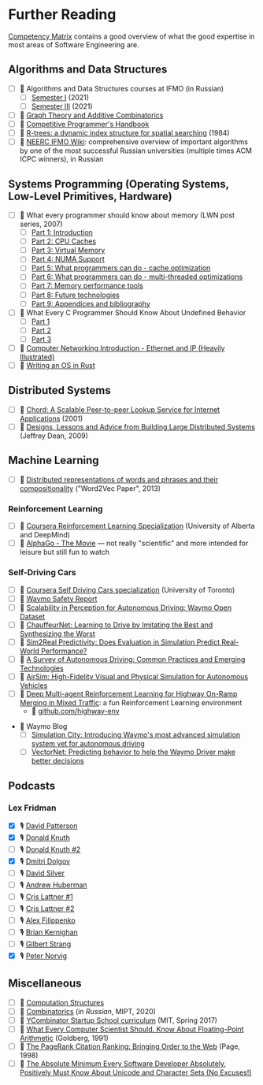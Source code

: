 # Further Reading

[Competency
Matrix](https://sijinjoseph.netlify.app/programmer-competency-matrix/) contains
a good overview of what the good expertise in most areas of Software
Engineering are.

## Algorithms and Data Structures

- [ ] 🎥 Algorithms and Data Structures courses at IFMO (in Russian)
  - [ ] [Semester
    I](https://youtube.com/playlist?list=PLrS21S1jm43jtiCPtU2xu8v8NQcbFRVX4)
    (2021)
  - [ ] [Semester
    III](https://youtube.com/playlist?list=PLrS21S1jm43gpHkErn2Ecel6dvio5e6EO)
    (2021)
- [ ] 🎥 [Graph Theory and Additive
  Combinatorics](https://youtube.com/playlist?list=PLUl4u3cNGP62qauV_CpT1zKaGG_Vj5igX)
- [ ] 📖 [Competitive Programmer's
  Handbook](https://www.goodreads.com/book/show/34861344-competitive-programmer-s-handbook)
- [ ] 📄 [R-trees: a dynamic index structure for spatial
  searching](http://www-db.deis.unibo.it/courses/SI-LS/papers/Gut84.pdf) (1984)
- [ ] 🔗 [NEERC IFMO
  Wiki](http://neerc.ifmo.ru/wiki/index.php?title=%D0%90%D0%BB%D0%B3%D0%BE%D1%80%D0%B8%D1%82%D0%BC%D1%8B_%D0%B8_%D1%81%D1%82%D1%80%D1%83%D0%BA%D1%82%D1%83%D1%80%D1%8B_%D0%B4%D0%B0%D0%BD%D0%BD%D1%8B%D1%85):
  comprehensive overview of important algorithms by one of the most successful
  Russian universities (multiple times ACM ICPC winners), in Russian

## Systems Programming (Operating Systems, Low-Level Primitives, Hardware)

- [ ] 🔗 What every programmer should know about memory (LWN post series, 2007)
  - [ ] [Part 1: Introduction](https://lwn.net/Articles/250967)
  - [ ] [Part 2: CPU Caches](https://lwn.net/Articles/252125)
  - [ ] [Part 3: Virtual Memory](https://lwn.net/Articles/253361)
  - [ ] [Part 4: NUMA Support](https://lwn.net/Articles/254445)
  - [ ] [Part 5: What programmers can do - cache
    optimization](https://lwn.net/Articles/255364)
  - [ ] [Part 6: What programmers can do - multi-threaded
    optimizations](https://lwn.net/Articles/256433)
  - [ ] [Part 7: Memory performance tools](https://lwn.net/Articles/257209)
  - [ ] [Part 8: Future technologies](https://lwn.net/Articles/258154)
  - [ ] [Part 9: Appendices and bibliography](https://lwn.net/Articles/258188/)
- [ ] 🔗 What Every C Programmer Should Know About Undefined Behavior
  - [ ] [Part
    1](http://blog.llvm.org/2011/05/what-every-c-programmer-should-know.html)
  - [ ] [Part
    2](https://blog.llvm.org/2011/05/what-every-c-programmer-should-know_14.html)
  - [ ] [Part
    3](https://blog.llvm.org/2011/05/what-every-c-programmer-should-know_21.html)
- [ ] 🔗 [Computer Networking Introduction - Ethernet and IP (Heavily
  Illustrated)](https://iximiuz.com/en/posts/computer-networking-101/)
- [ ] 🔗 [Writing an OS in Rust](https://os.phil-opp.com/)

## Distributed Systems

- [ ] 📄 [Chord: A Scalable Peer-to-peer Lookup Service for Internet
  Applications](https://pdos.csail.mit.edu/papers/chord:sigcomm01/chord_sigcomm.pdf)
  (2001)
- [ ] 🔗 [Designs, Lessons and Advice from Building Large Distributed
  Systems](https://www.cs.cornell.edu/projects/ladis2009/talks/dean-keynote-ladis2009.pdf)
  (Jeffrey Dean, 2009)

## Machine Learning

- [ ] 📄 [Distributed representations of words and phrases and their
  compositionality](https://proceedings.neurips.cc/paper/2013/file/9aa42b31882ec039965f3c4923ce901b-Paper.pdf)
  ("Word2Vec Paper", 2013)

### Reinforcement Learning

- [ ] 🎥 [Coursera Reinforcement Learning
  Specialization](https://www.coursera.org/specializations/reinforcement-learning)
  (University of Alberta and DeepMind)
- [ ] 🎥 [AlphaGo - The Movie](https://youtu.be/WXuK6gekU1Y) &mdash; not really
  "scientific" and more intended for leisure but still fun to watch

### Self-Driving Cars

- [ ] 🎥 [Coursera Self Driving Cars
  specialization](https://www.coursera.org/specializations/self-driving-cars)
  (University of Toronto)
- [ ] 📄 [Waymo Safety Report](waymo.com/safety/safety-report)
- [ ] 📄 [Scalability in Perception for Autonomous Driving: Waymo Open
  Dataset](https://arxiv.org/abs/1912.04838)
- [ ] 📄 [ChauffeurNet: Learning to Drive by Imitating the Best and Synthesizing
  the Worst](https://arxiv.org/abs/1812.03079)
- [ ] 📄 [Sim2Real Predictivity: Does Evaluation in Simulation Predict
  Real-World Performance?](https://arxiv.org/abs/1912.06321)
- [ ] 📄 [A Survey of Autonomous Driving: Common Practices and Emerging
  Technologies](https://arxiv.org/abs/1906.05113)
- [ ] 📄 [AirSim: High-Fidelity Visual and Physical Simulation for Autonomous
  Vehicles](https://arxiv.org/abs/1705.05065v2)
- [ ] 📄 [Deep Multi-agent Reinforcement Learning for Highway On-Ramp Merging in
  Mixed Traffic](https://arxiv.org/abs/2105.05701v1): a fun Reinforcement
  Learning environment
  - 🔗 [github.com/highway-env](https://github.com/eleurent/highway-env)
- 🔗 Waymo Blog
  - [ ] [Simulation City: Introducing Waymo's most advanced simulation system
  yet for autonomous
  driving](https://blog.waymo.com/2021/06/SimulationCity.html)
  - [ ] [VectorNet: Predicting behavior to help the Waymo Driver make better
  decisions](https://blog.waymo.com/2020/05/vectornet.html)

## Podcasts

### Lex Fridman

- [x] 🎙️ [David Patterson](https://youtu.be/naed4C4hfAg)
- [x] 🎙️ [Donald Knuth](https://youtu.be/2BdBfsXbST8)
- [ ] 🎙️ [Donald Knuth #2](https://youtu.be/EE1R8FYUJm0)
- [x] 🎙️ [Dmitri Dolgov](https://youtu.be/P6prRXkI5HM)
- [ ] 🎙️ [David Silver](https://youtu.be/uPUEq8d73JI)
- [ ] 🎙️ [Andrew Huberman](https://youtu.be/Ktj050DxG7Q)
- [ ] 🎙️ [Cris Lattner #1](https://www.youtube.com/watch?v=yCd3CzGSte8)
- [ ] 🎙️ [Cris Lattner #2](https://youtu.be/nWTvXbQHwWs)
- [ ] 🎙️ [Alex Filippenko](https://youtu.be/WxfA1OSev4c)
- [ ] 🎙️ [Brian Kernighan](https://youtu.be/O9upVbGSBFo)
- [ ] 🎙️ [Gilbert Strang](https://youtu.be/lEZPfmGCEk0)
- [x] 🎙️ [Peter Norvig](https://youtu.be/_VPxEcT_Adc)

## Miscellaneous

- [ ] 🎥 [Computation
  Structures](https://youtube.com/playlist?list=PLUl4u3cNGP62WVs95MNq3dQBqY2vGOtQ2)
- [ ] 🎥 [Combinatorics](https://youtube.com/playlist?list=PLUl4u3cNGP62WVs95MNq3dQBqY2vGOtQ2)
  (_in Russian_, MIPT, 2020)
- [ ] 🎥 [YCombinator Startup School curriculum](https://www.startupschool.org)
  (MIT, Spring 2017)
- [ ] 📄 [What Every Computer Scientist Should. Know About Floating-Point
  Arithmetic](https://docs.oracle.com/cd/E19957-01/800-7895/800-7895.pdf)
  (Goldberg, 1991)
- [ ] 📄 [The PageRank Citation Ranking: Bringing Order to the
  Web](http://ilpubs.stanford.edu:8090/422/1/1999-66.pdf) (Page, 1998)
- [ ] 🔗 [The Absolute Minimum Every Software Developer Absolutely, Positively
  Must Know About Unicode and Character Sets (No
  Excuses!)](https://www.joelonsoftware.com/2003/10/08/the-absolute-minimum-every-software-developer-absolutely-positively-must-know-about-unicode-and-character-sets-no-excuses/)
